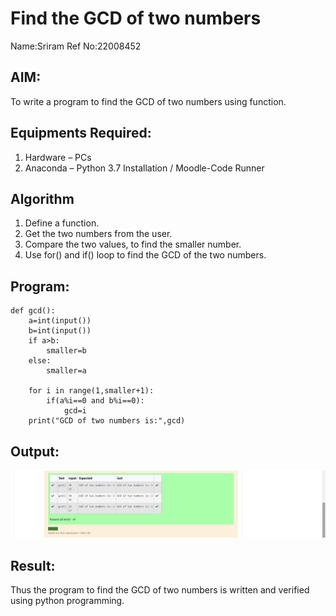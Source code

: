 # Find the GCD of two numbers
Name:Sriram
Ref No:22008452
## AIM:
To write a program to find the GCD of two numbers using function.

## Equipments Required:
1. Hardware – PCs
2. Anaconda – Python 3.7 Installation / Moodle-Code Runner

## Algorithm
1. Define a function.
2. Get the two numbers from the user.
3. Compare the two values, to find the smaller number.
4. Use for() and if() loop to find the GCD of the two numbers.

## Program:
```
def gcd():
    a=int(input())
    b=int(input())
    if a>b:
        smaller=b
    else:
        smaller=a
        
    for i in range(1,smaller+1):
        if(a%i==0 and b%i==0):
            gcd=i
    print("GCD of two numbers is:",gcd)
```

## Output:
![model](1.png)


## Result:
Thus the program to find the GCD of two numbers is written and verified using python programming.
